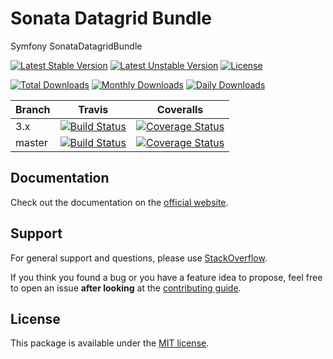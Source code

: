 <!--
DO NOT EDIT THIS FILE!

It's auto-generated by sonata-project/dev-kit package.
-->

# Sonata Datagrid Bundle

Symfony SonataDatagridBundle

[![Latest Stable Version](https://poser.pugx.org/sonata-project/datagrid-bundle/v/stable)](https://packagist.org/packages/sonata-project/datagrid-bundle)
[![Latest Unstable Version](https://poser.pugx.org/sonata-project/datagrid-bundle/v/unstable)](https://packagist.org/packages/sonata-project/datagrid-bundle)
[![License](https://poser.pugx.org/sonata-project/datagrid-bundle/license)](https://packagist.org/packages/sonata-project/datagrid-bundle)

[![Total Downloads](https://poser.pugx.org/sonata-project/datagrid-bundle/downloads)](https://packagist.org/packages/sonata-project/datagrid-bundle)
[![Monthly Downloads](https://poser.pugx.org/sonata-project/datagrid-bundle/d/monthly)](https://packagist.org/packages/sonata-project/datagrid-bundle)
[![Daily Downloads](https://poser.pugx.org/sonata-project/datagrid-bundle/d/daily)](https://packagist.org/packages/sonata-project/datagrid-bundle)

Branch | Travis | Coveralls |
------ | ------ | --------- |
3.x   | [![Build Status][travis_stable_badge]][travis_stable_link]     | [![Coverage Status][coveralls_stable_badge]][coveralls_stable_link]     |
master | [![Build Status][travis_unstable_badge]][travis_unstable_link] | [![Coverage Status][coveralls_unstable_badge]][coveralls_unstable_link] |

## Documentation

Check out the documentation on the [official website](https://sonata-project.org/bundles/datagrid).

## Support

For general support and questions, please use [StackOverflow](http://stackoverflow.com/questions/tagged/sonata).

If you think you found a bug or you have a feature idea to propose, feel free to open an issue
**after looking** at the [contributing guide](CONTRIBUTING.md).

## License

This package is available under the [MIT license](LICENSE).

[travis_stable_badge]: https://travis-ci.org/sonata-project/SonataDatagridBundle.svg?branch=3.x
[travis_stable_link]: https://travis-ci.org/sonata-project/SonataDatagridBundle
[travis_unstable_badge]: https://travis-ci.org/sonata-project/SonataDatagridBundle.svg?branch=master
[travis_unstable_link]: https://travis-ci.org/sonata-project/SonataDatagridBundle

[coveralls_stable_badge]: https://coveralls.io/repos/github/sonata-project/SonataDatagridBundle/badge.svg?branch=3.x
[coveralls_stable_link]: https://coveralls.io/github/sonata-project/SonataDatagridBundle?branch=3.x
[coveralls_unstable_badge]: https://coveralls.io/repos/github/sonata-project/SonataDatagridBundle/badge.svg?branch=master
[coveralls_unstable_link]: https://coveralls.io/github/sonata-project/SonataDatagridBundle?branch=master
